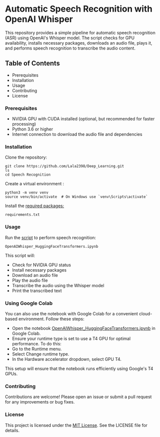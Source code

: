 # Automatic Speech Recognition with OpenAI Whisper

This repository provides a simple pipeline for automatic speech recognition (ASR) using OpenAI's Whisper model. 
The script checks for GPU availability, installs necessary packages, downloads an audio file, plays it, and performs speech recognition to transcribe the audio content.

## Table of Contents

- Prerequisites
- Installation
- Usage
- Contributing
- License

### Prerequisites

- NVIDIA GPU with CUDA installed (optional, but recommended for faster processing)
- Python 3.6 or higher
- Internet connection to download the audio file and dependencies

### Installation

Clone the repository:

````
git clone https://github.com/Lala2398/Deep_Learning.git
ls
cd Speech Recognition
````

Create a virtual environment : 

````
python3 -m venv venv
source venv/bin/activate  # On Windows use `venv\Scripts\activate`
````

Install the [required packages:](https://github.com/Lala2398/Deep_Learning/blob/main/Speech%20Recognition/requirements.txt)

````
requirements.txt
````

### Usage

Run the [script](https://github.com/Lala2398/Deep_Learning/blob/main/Speech%20Recognition/OpenAIWhisper_HuggingFaceTransformers.ipynb) to perform speech recognition:

````
OpenAIWhisper_HuggingFaceTransformers.ipynb

````

This script will:

- Check for NVIDIA GPU status
- Install necessary packages
- Download an audio file
- Play the audio file
- Transcribe the audio using the Whisper model
- Print the transcribed text

### Using Google Colab

You can also use the notebook with Google Colab for a convenient cloud-based environment. Follow these steps:

- Open the notebook [OpenAIWhisper_HuggingFaceTransformers.ipynb](https://github.com/Lala2398/Deep_Learning/blob/main/Speech%20Recognition/OpenAIWhisper_HuggingFaceTransformers.ipynb) in Google Colab.
- Ensure your runtime type is set to use a T4 GPU for optimal performance. To do this:
- Go to the Runtime menu.
- Select Change runtime type.
- In the Hardware accelerator dropdown, select GPU T4.

This setup will ensure that the notebook runs efficiently using Google's T4 GPUs.


### Contributing

Contributions are welcome! Please open an issue or submit a pull request for any improvements or bug fixes.

### License

This project is licensed under the [MIT License](https://github.com/Lala2398/Deep_Learning/blob/main/Speech%20Recognition/LICENSE). See the LICENSE file for details.
